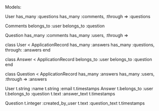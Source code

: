 Models:

User
    has_many :questions
    has_many :comments, :through => :questions

Comments
    belongs_to :user
    belongs_to :question

Question
    has_many :comments 
    has_many :users, :through =>





class User < ApplicationRecord
  has_many :answers
  has_many :questions, through: :answers
end
 
class Answer < ApplicationRecord
  belongs_to :user
  belongs_to :question
end
 
class Question < ApplicationRecord
  has_many :answers
  has_many :users, :through => :answers

User 
    t.string :name
    t.string :email
    t.timestamps
Answer
    t.belongs_to :user
    t.belongs_to :question
    t.text :answer_text
    t.timestamps

Question
    t.integer :created_by_user
    t.text :question_text
    t.timestamps
